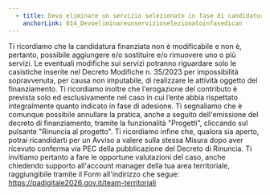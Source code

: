 ```yaml
---
  - title: Devo eliminare un servizio selezionato in fase di candidatura. Come posso procedere?
    anchorLink: 014_Devoeliminareunservizioselezionatoinfasedican
---
```


Ti ricordiamo che la candidatura finanziata non è modificabile e non è, pertanto, possibile aggiungere e/o sostituire e/o rimuovere uno o più servizi. Le eventuali modifiche sui servizi potranno riguardare solo le casistiche inserite nel Decreto Modifiche n. 35/2023 per impossibilità sopravvenuta, per causa non imputabile, di realizzare le attività oggetto del finanziamento.
Ti ricordiamo inoltre che l'erogazione del contributo è prevista solo ed esclusivamente nel caso in cui l’ente abbia rispettato integralmente quanto indicato in fase di adesione. 
Ti segnaliamo che è comunque possibile annullare la pratica, anche a seguito dell'emissione del decreto di finanziamento, tramite la funzionalità "Progetti", cliccando sul pulsante "Rinuncia al progetto".
Ti ricordiamo infine che, qualora sia aperto, potrai ricandidarti per un Avviso a valere sulla stessa Misura dopo aver ricevuto conferma via PEC della pubblicazione del Decreto di Rinuncia.
Ti invitiamo pertanto a fare le opportune valutazioni del caso, anche chiedendo supporto all'account manager della tua area territoriale, raggiungibile tramite il Form all'indirizzo che segue: 
<a href="https://padigitale2026.gov.it/team-territoriali" target="_blank">https://padigitale2026.gov.it/team-territoriali</a>
